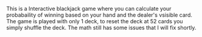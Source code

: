 This is a Interactive blackjack game where you can calculate your probabaility of winning based on your hand and the dealer's vsisible card. The game is played with only 1 deck, to reset the deck at 52 cards you simply shuffle the deck. The math still has some issues that I will fix shortly.